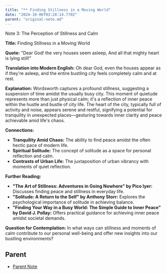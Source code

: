 ```yaml
---
title: "** Finding Stillness in a Moving World"
date: "2024-10-06T03:28:14.770Z"
parent: "original-note.md"
---
```


Note 3: The Perception of Stillness and Calm

**Title:** Finding Stillness in a Moving World

**Quote:** "Dear God! the very houses seem asleep, And all that mighty heart is lying still!"

**Translation into Modern English:** Oh dear God, even the houses appear as if they're asleep, and the entire bustling city feels completely calm and at rest.

**Explanation:** Wordsworth captures a profound stillness, suggesting a suspension of time amidst the usually busy city. This moment of quietude represents more than just physical calm; it's a reflection of inner peace within the hustle and bustle of city life. The heart of the city, typically full of activity and noise, appears serene and restful, signifying a potential for tranquility in unexpected places—gesturing towards inner clarity and peace achievable amid life's chaos.

**Connections:**
- **Tranquility Amid Chaos:** The ability to find peace amidst the often hectic pace of modern life.
- **Spiritual Solitude:** The concept of solitude as a space for personal reflection and calm.
- **Contrasts of Urban Life:** The juxtaposition of urban vibrancy with moments of quiet reflection.

**Further Reading:**
- **"The Art of Stillness: Adventures in Going Nowhere" by Pico Iyer:** Discusses finding peace and stillness in everyday life.
- **"Solitude: A Return to the Self" by Anthony Storr:** Explores the psychological importance of solitude in achieving balance.
- **"Finding Your Way in a Busy World: The Simple Guide to Inner Peace" by David J. Pollay:** Offers practical guidance for achieving inner peace amidst societal demands.

**Question for Contemplation:** In what ways can stillness and moments of calm contribute to our personal well-being and offer new insights into our bustling environments?



## Parent
- [Parent Note](original-note.md)
